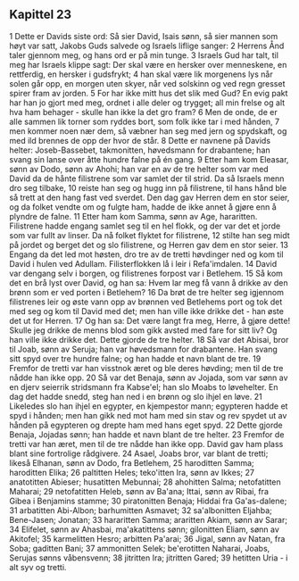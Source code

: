 ## Kapittel 23

1 Dette er Davids siste ord: Så sier David, Isais sønn, så sier mannen som høyt var satt, Jakobs Guds salvede og Israels liflige sanger:
2 Herrens Ånd taler gjennom meg, og hans ord er på min tunge.
3 Israels Gud har talt, til meg har Israels klippe sagt: Der skal være en hersker over menneskene, en rettferdig, en hersker i gudsfrykt;
4 han skal være lik morgenens lys når solen går opp, en morgen uten skyer, når ved solskinn og ved regn gresset spirer fram av jorden.
5 For har ikke mitt hus det slik med Gud? En evig pakt har han jo gjort med meg, ordnet i alle deler og trygget; all min frelse og alt hva ham behager - skulle han ikke la det gro fram?
6 Men de onde, de er alle sammen lik torner som ryddes bort, som folk ikke tar i med hånden,
7 men kommer noen nær dem, så væbner han seg med jern og spydskaft, og med ild brennes de opp der hvor de står.
8 Dette er navnene på Davids helter: Joseb-Bassebet, takmonitten, høvedsmann for drabantene; han svang sin lanse over åtte hundre falne på én gang.
9 Etter ham kom Eleasar, sønn av Dodo, sønn av Ahohi; han var en av de tre helter som var med David da de hånte filistrene som var samlet der til strid. Da så Israels menn dro seg tilbake,
10 reiste han seg og hugg inn på filistrene, til hans hånd ble så trett at den hang fast ved sverdet. Den dag gav Herren dem en stor seier, og da folket vendte om og fulgte ham, hadde de ikke annet å gjøre enn å plyndre de falne.
11 Etter ham kom Samma, sønn av Age, hararitten. Filistrene hadde engang samlet seg til en hel flokk, og der var det et jorde som var fullt av linser. Da nå folket flyktet for filistrene,
12 stilte han seg midt på jordet og berget det og slo filistrene, og Herren gav dem en stor seier.
13 Engang da det led mot høsten, dro tre av de tretti høvdinger ned og kom til David i hulen ved Adullam. Filisterflokken lå i leir i Refa'imdalen.
14 David var dengang selv i borgen, og filistrenes forpost var i Betlehem.
15 Så kom det en brå lyst over David, og han sa: Hvem lar meg få vann å drikke av den brønn som er ved porten i Betlehem?
16 Da brøt de tre helter seg igjennom filistrenes leir og øste vann opp av brønnen ved Betlehems port og tok det med seg og kom til David med det; men han ville ikke drikke det - han øste det ut for Herren.
17 Og han sa: Det være langt fra meg, Herre, å gjøre dette! Skulle jeg drikke de menns blod som gikk avsted med fare for sitt liv? Og han ville ikke drikke det. Dette gjorde de tre helter.
18 Så var det Abisai, bror til Joab, sønn av Seruja; han var høvedsmann for drabantene. Han svang sitt spyd over tre hundre falne; og han hadde et navn blant de tre.
19 Fremfor de tretti var han visstnok æret og ble deres høvding; men til de tre nådde han ikke opp.
20 Så var det Benaja, sønn av Jojada, som var sønn av en djerv seierrik stridsmann fra Kabse'el; han slo Moabs to løvehelter. En dag det hadde snedd, steg han ned i en brønn og slo ihjel en løve.
21 Likeledes slo han ihjel en egypter, en kjempestor mann; egypteren hadde et spyd i hånden; men han gikk ned mot ham med sin stav og rev spydet ut av hånden på egypteren og drepte ham med hans eget spyd.
22 Dette gjorde Benaja, Jojadas sønn; han hadde et navn blant de tre helter.
23 Fremfor de tretti var han æret, men til de tre nådde han ikke opp. David gav ham plass blant sine fortrolige rådgivere.
24 Asael, Joabs bror, var blant de tretti; likeså Elhanan, sønn av Dodo, fra Betlehem,
25 haroditten Samma; haroditten Elika;
26 paltitten Heles; teko'itten Ira, sønn av Ikkes;
27 anatotitten Abieser; husatitten Mebunnai;
28 ahohitten Salma; netofatitten Maharai;
29 netofatitten Heleb, sønn av Ba'ana; Ittai, sønn av Ribai, fra Gibea i Benjamins stamme;
30 piratonitten Benaja; Hiddai fra Ga'as-dalene;
31 arbatitten Abi-Albon; barhumitten Asmavet;
32 sa'albonitten Eljahba; Bene-Jasen; Jonatan;
33 hararitten Samma; araritten Akiam, sønn av Sarar;
34 Elifelet, sønn av Ahasbai, ma'akatittens sønn; gilonitten Eliam, sønn av Akitofel;
35 karmelitten Hesro; arbitten Pa'arai;
36 Jigal, sønn av Natan, fra Soba; gaditten Bani;
37 ammonitten Selek; be'erotitten Naharai, Joabs, Serujas sønns våbensvenn;
38 jitritten Ira; jitritten Gared;
39 hetitten Uria - i alt syv og tretti.
